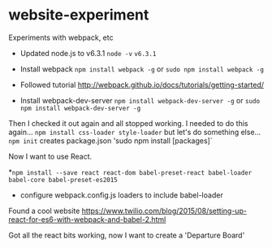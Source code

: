 # website-experiment
Experiments with webpack, etc

* Updated node.js to v6.3.1
`node -v`
`v6.3.1`

* Install webpack 
`npm install webpack -g` or `sudo npm install webpack -g`

* Followed tutorial
http://webpack.github.io/docs/tutorials/getting-started/

* Install webpack-dev-server
`npm install webpack-dev-server -g` or `sudo npm install webpack-dev-server -g`

Then I checked it out again and all stopped working. I needed to do this again...
`npm install css-loader style-loader`
but let's do something else...
`npm init` creates package.json
'sudo npm install [packages]`

Now I want to use React.

*`npm install --save react react-dom babel-preset-react babel-loader babel-core babel-preset-es2015`
* configure webpack.config.js loaders to include babel-loader

Found a cool website https://www.twilio.com/blog/2015/08/setting-up-react-for-es6-with-webpack-and-babel-2.html

Got all the react bits working, now I want to create a 'Departure Board'

